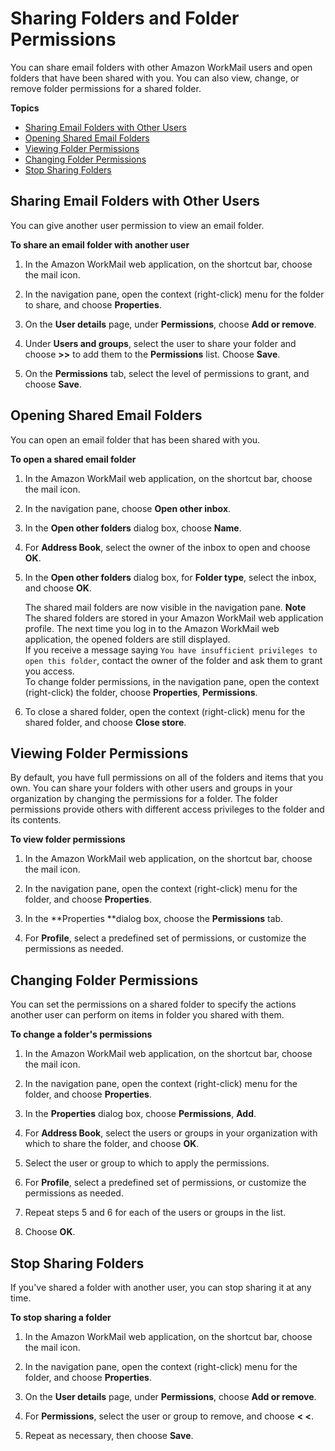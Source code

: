# Sharing Folders and Folder Permissions<a name="share-folders"></a>

You can share email folders with other Amazon WorkMail users and open folders that have been shared with you\. You can also view, change, or remove folder permissions for a shared folder\.

**Topics**
+ [Sharing Email Folders with Other Users](#share_email_folder)
+ [Opening Shared Email Folders](#shared_folder)
+ [Viewing Folder Permissions](#view_folder_permissions)
+ [Changing Folder Permissions](#change_folder_permissions)
+ [Stop Sharing Folders](#stop_sharing_folders)

## Sharing Email Folders with Other Users<a name="share_email_folder"></a>

You can give another user permission to view an email folder\.

**To share an email folder with another user**

1. In the Amazon WorkMail web application, on the shortcut bar, choose the mail icon\.

1. In the navigation pane, open the context \(right\-click\) menu for the folder to share, and choose **Properties**\.

1. On the **User details** page, under **Permissions**, choose **Add or remove**\.

1. Under **Users and groups**, select the user to share your folder and choose **>>** to add them to the **Permissions** list\. Choose **Save**\.

1. On the **Permissions** tab, select the level of permissions to grant, and choose **Save**\.

## Opening Shared Email Folders<a name="shared_folder"></a>

You can open an email folder that has been shared with you\.

**To open a shared email folder**

1. In the Amazon WorkMail web application, on the shortcut bar, choose the mail icon\.

1. In the navigation pane, choose **Open other inbox**\.

1. In the **Open other folders** dialog box, choose **Name**\.

1. For **Address Book**, select the owner of the inbox to open and choose **OK**\.

1. In the **Open other folders** dialog box, for **Folder type**, select the inbox, and choose **OK**\.

   The shared mail folders are now visible in the navigation pane\.
**Note**  
The shared folders are stored in your Amazon WorkMail web application profile\. The next time you log in to the Amazon WorkMail web application, the opened folders are still displayed\.  
If you receive a message saying `You have insufficient privileges to open this folder`, contact the owner of the folder and ask them to grant you access\.  
To change folder permissions, in the navigation pane, open the context \(right\-click\) the folder, choose **Properties**, **Permissions**\.

1. To close a shared folder, open the context \(right\-click\) menu for the shared folder, and choose **Close store**\.

## Viewing Folder Permissions<a name="view_folder_permissions"></a>

By default, you have full permissions on all of the folders and items that you own\. You can share your folders with other users and groups in your organization by changing the permissions for a folder\. The folder permissions provide others with different access privileges to the folder and its contents\.

**To view folder permissions**

1. In the Amazon WorkMail web application, on the shortcut bar, choose the mail icon\.

1. In the navigation pane, open the context \(right\-click\) menu for the folder, and choose **Properties**\.

1. In the **Properties **dialog box, choose the **Permissions** tab\.

1. For **Profile**, select a predefined set of permissions, or customize the permissions as needed\.

## Changing Folder Permissions<a name="change_folder_permissions"></a>

You can set the permissions on a shared folder to specify the actions another user can perform on items in folder you shared with them\.

**To change a folder's permissions**

1. In the Amazon WorkMail web application, on the shortcut bar, choose the mail icon\.

1. In the navigation pane, open the context \(right\-click\) menu for the folder, and choose **Properties**\.

1. In the **Properties** dialog box, choose **Permissions**, **Add**\.

1. For **Address Book**, select the users or groups in your organization with which to share the folder, and choose **OK**\.

1. Select the user or group to which to apply the permissions\.

1. For **Profile**, select a predefined set of permissions, or customize the permissions as needed\.

1. Repeat steps 5 and 6 for each of the users or groups in the list\.

1. Choose **OK**\.

## Stop Sharing Folders<a name="stop_sharing_folders"></a>

If you've shared a folder with another user, you can stop sharing it at any time\.

**To stop sharing a folder**

1. In the Amazon WorkMail web application, on the shortcut bar, choose the mail icon\.

1. In the navigation pane, open the context \(right\-click\) menu for the folder, and choose **Properties**\.

1. On the **User details** page, under **Permissions**, choose **Add or remove**\.

1. For **Permissions**, select the user or group to remove, and choose **< <**\.

1. Repeat as necessary, then choose **Save**\.